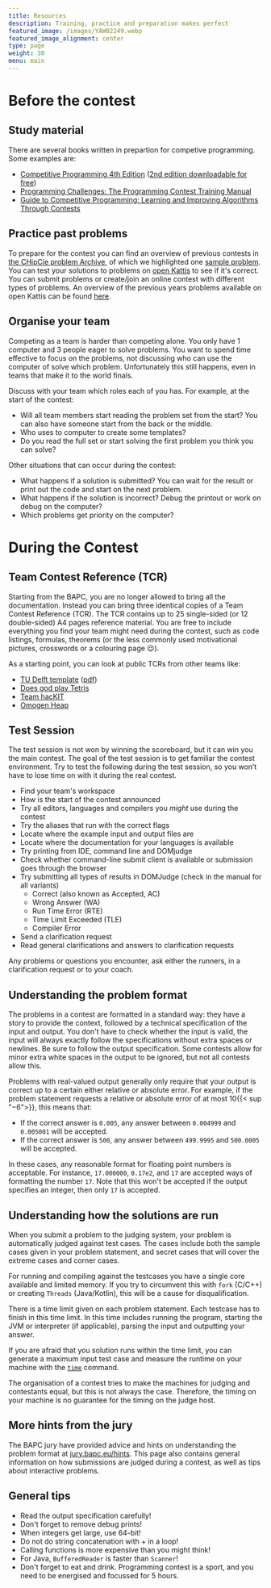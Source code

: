 ```yaml
---
title: Resources
description: Training, practice and preparation makes perfect
featured_image: /images/YAW02249.webp
featured_image_alignment: center
type: page
weight: 30
menu: main
---
```

# Before the contest
## Study material
There are several books written in prepartion for competive programming. Some examples are:
 * [Competitive Programming 4th Edition](https://cpbook.net/) ([2nd edition downloadable for free](https://cpbook.net/details?cp=2))
 * [Programming Challenges: The Programming Contest Training Manual](https://books.google.nl/books/about/Programming_Challenges.html)
 * [Guide to Competitive Programming: Learning and Improving Algorithms Through Contests](https://books.google.nl/books?id=3JbiDwAAQBAJ)

## Practice past problems
To prepare for the contest you can find an overview of previous contests in [the CHipCie problem Archive](/archive),
of which we highlighted one [sample problem](/sample).
You can test your solutions to problems on [open Kattis](https://open.kattis.com/) to see if it's correct.
You can submit problems or create/join an online contest with different types of problems.
An overview of the previous years problems available on open Kattis can be found [here](https://open.kattis.com/problem-sources).

## Organise your team
Competing as a team is harder than competing alone. You only have 1 computer and 3 people eager to solve problems.
You want to spend time effective to focus on the problems, not discussing who can use the computer of solve which problem.
Unfortunately this still happens, even in teams that make it to the world finals.

Discuss with your team which roles each of you has. For example, at the start of the contest:
 * Will all team members start reading the problem set from the start? You can also have someone start from the back or the middle.
 * Who uses to computer to create some templates?
 * Do you read the full set or start solving the first problem you think you can solve?

Other situations that can occur during the contest:
 * What happens if a solution is submitted? You can wait for the result or print out the code and start on the next problem.
 * What happens if the solution is incorrect? Debug the printout or work on debug on the computer?
 * Which problems get priority on the computer?

# During the Contest

## Team Contest Reference (TCR)
Starting from the BAPC, you are no longer allowed to bring all the documentation. Instead you can bring three identical
copies of a Team Contest Reference (TCR). The TCR contains up to 25 single-sided (or 12 double-sided) A4 pages reference
material. You are free to include everything you find your team might need during the contest, such as code listings,
formulas, theorems (or the less commonly used motivational pictures, crosswords or a colouring page 😉️).

As a starting point, you can look at public TCRs from other teams like:
 * [TU Delft template](/resources/tcr-template.zip) ([pdf](/resources/tcr.pdf))
 * [Does god play Tetris](https://github.com/alexjbest/icpc-tcr/blob/master/teamref.pdf)
 * [Team hacKIT](https://github.com/niklasb/tcr/blob/master/tcr.pdf)
 * [Omogen Heap](https://github.com/kth-competitive-programming/kactl/blob/main/kactl.pdf)

## Test Session
The test session is not won by winning the scoreboard, but it can win you the main contest.
The goal of the test session is to get familiar the contest environment. Try to test the following during the test session,
so you won’t have to lose time on with it during the real contest.
 * Find your team's workspace
 * How is the start of the contest announced
 * Try all editors, languages and compilers you *might* use during the contest
 * Try the aliases that run with the correct flags
 * Locate where the example input and output files are
 * Locate where the documentation for your languages is available
 * Try printing from IDE, command line and DOMjudge
 * Check whether command-line submit client is available or submission goes through the browser
 * Try submitting all types of results in DOMJudge (check in the manual for all variants)
   - Correct (also known as Accepted, AC)
   - Wrong Answer (WA)
   - Run Time Error (RTE)
   - Time Limit Exceeded (TLE)
   - Compiler Error
 * Send a clarification request
 * Read general clarifications and answers to clarification requests

Any problems or questions you encounter, ask either the runners, in a clarification request or to your coach.

## Understanding the problem format
The problems in a contest are formatted in a standard way: they have a story to provide the context, followed by a technical specification of the input and output.
You don't have to check whether the input is valid,
the input will always exactly follow the specifications
without extra spaces or newlines.
Be sure to follow the output specification.
Some contests allow for minor extra white spaces in the output to be ignored,
but not all contests allow this.

Problems with real-valued output generally only require that your output is correct up to a certain either relative or absolute error.
For example, if the problem statement requests a relative or absolute error of at most 10{{< sup "−6">}}, this means that:

* If the correct answer is `0.005`, any answer between `0.004999` and `0.005001` will be accepted.
* If the correct answer is `500`, any answer between `499.9995` and `500.0005` will be accepted.

In these cases, any reasonable format for floating point numbers is acceptable. For instance, `17.000000`, `0.17e2`, and `17` are accepted ways of formatting the number `17`.
Note that this won't be accepted if the output specifies an integer, then only `17` is accepted.

## Understanding how the solutions are run
When you submit a problem to the judging system, your problem is automatically judged against test cases. The cases include both
the sample cases given in your problem statement, and secret cases that will cover the extreme cases and corner cases.

For running and compiling against the testcases you have a single core available and limited memory. If you try to
circumvent this with `fork` (C/C++) or creating `Threads` (Java/Kotlin), this will be a cause for disqualification.

There is a time limit given on each problem statement. Each testcase has to finish in this time limit. In this time includes
running the program, starting the JVM or interpreter (if applicable), parsing the input and outputting your answer.

If you are afraid that you solution runs within the time limit, you can generate
a maximum input test case and measure the runtime on your machine with the [`time`](https://www.man7.org/linux/man-pages/man1/time.1.html) command.

The organisation of a contest tries to make the machines for judging and contestants equal, but this is not always the case.
Therefore, the timing on your machine is no guarantee for the timing on the judge host.

## More hints from the jury
The BAPC jury have provided advice and hints on understanding the problem format at [jury.bapc.eu/hints](https://jury.bapc.eu/hints/).
This page also contains general information on how submissions are judged during a contest,
as well as tips about interactive problems.

## General tips
 * Read the output specification carefully!
 * Don't forget to remove debug prints!
 * When integers get large, use 64-bit!
 * Do not do string concatenation with + in a loop!
 * Calling functions is more expensive than you might think!
 * For Java, `BufferedReader` is faster than `Scanner`!
 * Don't forget to eat and drink. Programming contest is a sport, and you need to be energised and focussed for 5 hours.
